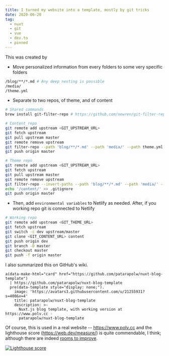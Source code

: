 ```yaml
---
title: I turned my website into a template, mostly by git tricks
date: 2020-06-20
tag:
  - nuxt
  - git
  - vue
  - dev.to
  - pinned
---
```


This was created by

- Move personalized information from every folders to some very specific folders

```sh
/blog/**/*.md # Any deep nesting is possible
/media/
/theme.yml
```

<!-- excerpt -->

- Separate to two repos, of theme, and of content

```sh
# Shared commands
brew install git-filter-repo # https://github.com/newren/git-filter-repo/blob/main/INSTALL.md
```

```sh
# Content repo
git remote add upstream <GIT_UPSTREAM_URL>
git fetch upstream
git pull upstream master
git remote remove upstream
git filter-repo --path 'blog/**/*.md' --path 'media/' --path theme.yml --force # and other related content folders in the past
git push origin master
```

```sh
# Theme repo
git remote add upstream <GIT_UPSTREAM_URL>
git fetch upstream
git pull upstream master
git remote remove upstream
git filter-repo --invert-paths --path 'blog/**/*.md' --path 'media/' --path theme.yml --force # and other related content folders in the past
echo '/content/' >> .gitignore
git push origin master
```

- Then, add `environmental variables` to Netlify as needed. After, if you working repo git is connected to Netlify

```sh
# Working repo
git remote add upstream <GIT_THEME_URL>
git fetch upstream
git switch -c dev upstream/master
git clone <GIT_CONTENT_URL> content
git push origin dev
git branch -D master
git checkout master
git push -f origin master
```

I also summarized this on GitHub's wiki.

```pug parsed
a(data-make-html="card" href="https://github.com/patarapolw/nuxt-blog-template")
  | https://github.com/patarapolw/nuxt-blog-template
  pre(data-template style="display: none;").
    image: 'https://avatars3.githubusercontent.com/u/21255931?s=400&v=4'
    title: patarapolw/nuxt-blog-template
    description: >-
      Nuxt.js blog template, with working version at https://www.polv.cc -
      patarapolw/nuxt-blog-template
```

Of course, this is used in a real website -- https://www.polv.cc and the lighthouse score (https://web.dev/measure/) is quite commendable, I think; although there are indeed [rooms to improve](https://github.com/patarapolw/nuxt-blog-template/issues/5).

[![Lighthouse score](https://user-images.githubusercontent.com/21255931/85204182-d91a2380-b33c-11ea-8a82-74b857868d03.png)](https://github.com/patarapolw/nuxt-blog-template/issues/6)
